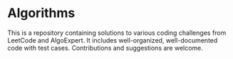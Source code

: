 # Algorithms
This is a repository containing solutions to various coding challenges from LeetCode and AlgoExpert. It includes well-organized, well-documented code with test cases. Contributions and suggestions are welcome.
